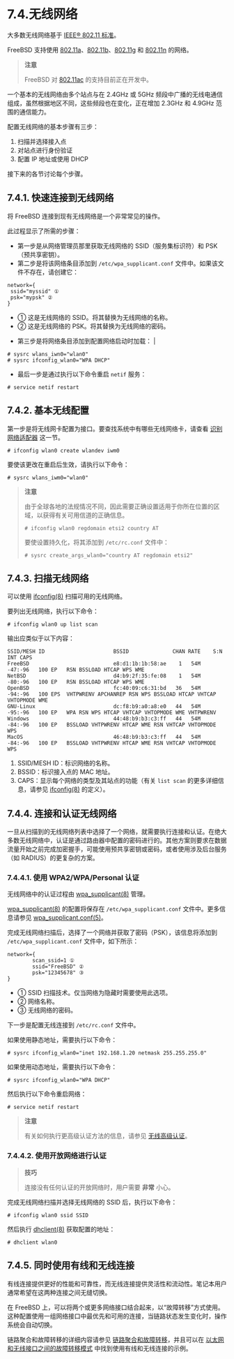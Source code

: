 # 7.4.无线网络

大多数无线网络基于 [IEEE® 802.11 标准](https://en.wikipedia.org/wiki/IEEE_802.11)。

FreeBSD 支持使用 [802.11a](https://en.wikipedia.org/wiki/IEEE_802.11a-1999)、[802.11b](https://en.wikipedia.org/wiki/IEEE_802.11b-1999)、[802.11g](https://en.wikipedia.org/wiki/IEEE_802.11g-2003) 和 [802.11n](https://en.wikipedia.org/wiki/IEEE_802.11n-2009) 的网络。

>**注意**
>
>FreeBSD 对 [802.11ac](https://en.wikipedia.org/wiki/IEEE_802.11ac-2013) 的支持目前正在开发中。 

一个基本的无线网络由多个站点与在 2.4GHz 或 5GHz 频段中广播的无线电通信组成，虽然根据地区不同，这些频段也在变化，正在增加 2.3GHz 和 4.9GHz 范围的通信能力。

配置无线网络的基本步骤有三步：

1. 扫描并选择接入点
2. 对站点进行身份验证
3. 配置 IP 地址或使用 DHCP

接下来的各节讨论每个步骤。

## 7.4.1. 快速连接到无线网络

将 FreeBSD 连接到现有无线网络是一个非常常见的操作。

此过程显示了所需的步骤：

* 第一步是从网络管理员那里获取无线网络的 SSID（服务集标识符）和 PSK（预共享密钥）。
* 第二步是将该网络条目添加到 `/etc/wpa_supplicant.conf` 文件中。如果该文件不存在，请创建它：

```
network={
 ssid="myssid" ①
 psk="mypsk" ②
}
```

- ① 这是无线网络的 SSID。将其替换为无线网络的名称。
- ② 这是无线网络的 PSK。将其替换为无线网络的密码。

* 第三步是将网络条目添加到配置网络启动时加载： |

```
# sysrc wlans_iwn0="wlan0"
# sysrc ifconfig_wlan0="WPA DHCP"
```

* 最后一步是通过执行以下命令重启 `netif` 服务：

```
# service netif restart
```

## 7.4.2. 基本无线配置

第一步是将无线网卡配置为接口。要查找系统中有哪些无线网络卡，请查看 [识别网络适配器](https://docs.freebsd.org/en/books/handbook/network/#config-identify-network-adapter) 这一节。

```
# ifconfig wlan0 create wlandev iwm0
```

要使该更改在重启后生效，请执行以下命令：

```
# sysrc wlans_iwm0="wlan0"
```

>**注意**
>
>由于全球各地的法规情况不同，因此需要正确设置适用于你所在位置的区域，以获得有关可用信道的正确信息。
>
>```
># ifconfig wlan0 regdomain etsi2 country AT
>```
>
>要使设置持久化，将其添加到 `/etc/rc.conf` 文件中：
>
>```
># sysrc create_args_wlan0="country AT regdomain etsi2"
>```

## 7.4.3. 扫描无线网络

可以使用 [ifconfig(8)](https://man.freebsd.org/cgi/man.cgi?query=ifconfig&sektion=8&format=html) 扫描可用的无线网络。

要列出无线网络，执行以下命令：

```
# ifconfig wlan0 up list scan
```

输出应类似于以下内容：

```
SSID/MESH ID                      BSSID              CHAN RATE    S:N     INT CAPS
FreeBSD                           e8:d1:1b:1b:58:ae    1   54M  -47:-96   100 EP   RSN BSSLOAD HTCAP WPS WME
NetBSD                            d4:b9:2f:35:fe:08    1   54M  -80:-96   100 EP   RSN BSSLOAD HTCAP WPS WME
OpenBSD                           fc:40:09:c6:31:bd   36   54M  -94:-96   100 EPS  VHTPWRENV APCHANREP RSN WPS BSSLOAD HTCAP VHTCAP VHTOPMODE WME
GNU-Linux                         dc:f8:b9:a0:a8:e0   44   54M  -95:-96   100 EP   WPA RSN WPS HTCAP VHTCAP VHTOPMODE WME VHTPWRENV
Windows                           44:48:b9:b3:c3:ff   44   54M  -84:-96   100 EP   BSSLOAD VHTPWRENV HTCAP WME RSN VHTCAP VHTOPMODE WPS
MacOS                             46:48:b9:b3:c3:ff   44   54M  -84:-96   100 EP   BSSLOAD VHTPWRENV HTCAP WME RSN VHTCAP VHTOPMODE WPS
```

1. SSID/MESH ID：标识网络的名称。
2. BSSID：标识接入点的 MAC 地址。
3. CAPS：显示每个网络的类型及其站点的功能（有关 `list scan` 的更多详细信息，请参见 [ifconfig(8)](https://man.freebsd.org/cgi/man.cgi?query=ifconfig&sektion=8&format=html) 的定义）。

## 7.4.4. 连接和认证无线网络

一旦从扫描到的无线网络列表中选择了一个网络，就需要执行连接和认证。在绝大多数无线网络中，认证是通过路由器中配置的密码进行的。其他方案则要求在数据流量开始之前完成加密握手，可能使用预共享密钥或密码，或者使用涉及后台服务（如 RADIUS）的更复杂的方案。

### 7.4.4.1. 使用 WPA2/WPA/Personal 认证

无线网络中的认证过程由 [wpa_supplicant(8)](https://man.freebsd.org/cgi/man.cgi?query=wpa_supplicant&sektion=8&format=html) 管理。

[wpa_supplicant(8)](https://man.freebsd.org/cgi/man.cgi?query=wpa_supplicant&sektion=8&format=html) 的配置将保存在 `/etc/wpa_supplicant.conf` 文件中。更多信息请参见 [wpa_supplicant.conf(5)](https://man.freebsd.org/cgi/man.cgi?query=wpa_supplicant.conf&sektion=5&format=html)。

完成无线网络扫描后，选择了一个网络并获取了密码（PSK），该信息将添加到 `/etc/wpa_supplicant.conf` 文件中，如下所示：

```
network={
        scan_ssid=1 ①
        ssid="FreeBSD" ②
        psk="12345678" ③
}
```

- ① SSID 扫描技术。仅当网络为隐藏时需要使用此选项。
- ② 网络名称。                                                                   
- ③ 无线网络的密码。                                                             

下一步是配置无线连接到 `/etc/rc.conf` 文件中。

如果使用静态地址，需要执行以下命令：

```
# sysrc ifconfig_wlan0="inet 192.168.1.20 netmask 255.255.255.0"
```

如果使用动态地址，需要执行以下命令：

```
# sysrc ifconfig_wlan0="WPA DHCP"
```

然后执行以下命令重启网络：

```
# service netif restart
```

>**注意**
>
> 有关如何执行更高级认证方法的信息，请参见 [无线高级认证](https://docs.freebsd.org/en/books/handbook/advanced-networking/#network-advanced-wireless)。 

### 7.4.4.2. 使用开放网络进行认证

>**技巧**
>
>连接没有任何认证的开放网络时，用户需要 **非常** 小心。

完成无线网络扫描并选择无线网络的 SSID 后，执行以下命令：

```
# ifconfig wlan0 ssid SSID
```

然后执行 [dhclient(8)](https://man.freebsd.org/cgi/man.cgi?query=dhclient&sektion=8&format=html) 获取配置的地址：

```
# dhclient wlan0
```

## 7.4.5. 同时使用有线和无线连接

有线连接提供更好的性能和可靠性，而无线连接提供灵活性和流动性。笔记本用户通常希望在这两种连接之间无缝切换。

在 FreeBSD 上，可以将两个或更多网络接口结合起来，以“故障转移”方式使用。这种配置使用一组网络接口中最优先和可用的连接，当链路状态发生变化时，操作系统会自动切换。

链路聚合和故障转移的详细内容请参见 [链路聚合和故障转移](https://docs.freebsd.org/en/books/handbook/advanced-networking/#network-aggregation)，并且可以在 [以太网和无线接口之间的故障转移模式](https://docs.freebsd.org/en/books/handbook/advanced-networking/#networking-lagg-wired-and-wireless) 中找到使用有线和无线连接的示例。

